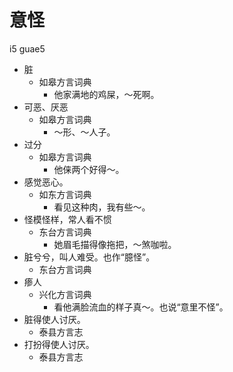 









# 意怪
i5 guae5
+ 脏
  * 如皋方言词典
    - 他家满地的鸡屎，～死啊。
+ 可恶、厌恶
  * 如皋方言词典
    - ～形、～人子。
+ 过分
  * 如皋方言词典
    - 他俫两个好得～。
+ 感觉恶心。
  * 如东方言词典
    - 看见这种肉，我有些～。
+ 怪模怪样，常人看不惯
  * 东台方言词典
    - 她眉毛描得像拖把，～煞咖啦。
+ 脏兮兮，叫人难受。也作“臆怪”。
  * 东台方言词典
+ 瘆人
  * 兴化方言词典
    - 看他满脸流血的样子真～。也说“意里不怪”。
+ 脏得使人讨厌。
  * 泰县方言志
+ 打扮得使人讨厌。
  * 泰县方言志
